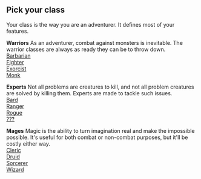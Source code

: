 ## Pick your class
Your class is the way you are an adventurer. It defines most of your features.

**Warriors**
As an adventurer, combat against monsters is inevitable. The warrior classes are always as ready they can be to throw down.
<br>
[Barbarian](https://example.com)
<br>
[Fighter](https://example.com)
<br>
[Exorcist](https://example.com)
<br>
[Monk](https://example.com)

**Experts**
Not all problems are creatures to kill, and not all problem creatures are solved by killing them. Experts are made to tackle such issues.
<br>
[Bard](https://example.com)
<br>
[Ranger](https://example.com)
<br>
[Rogue](https://example.com)
<br>
[???](https://example.com)

**Mages**
Magic is the ability to turn imagination real and make the impossible possible. It's useful for both combat or non-combat purposes, but it'll be costly either way.
<br>
[Cleric](https://example.com)
<br>
[Druid](https://example.com)
<br>
[Sorcerer](https://example.com)
<br>
[Wizard](https://example.com)